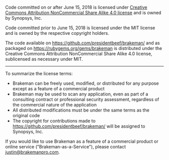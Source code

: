 Code committed on or after June 15, 2018 is licensed under [Creative Commons Attribution NonCommercial Share Alike 4.0 license](https://creativecommons.org/licenses/by-nc-sa/4.0/) and is owned by Synopsys, Inc.

Code committed prior to June 15, 2018 is licensed under the MIT license and is owned by the respective copyright holders.

The code available on https://github.com/presidentbeef/brakeman/ and as packaged on https://rubygems.org/gems/brakeman is distributed under the Creative Commons Attribution NonCommercial Share Alike 4.0 license, sublicensed as necessary under MIT.

---

To summarize the license terms:

* Brakeman can be freely used, modified, or distributed for any purpose except as a feature of a commercial product
* Brakeman may be used to scan any application, even as part of a consulting contract or professional security assessment, regardless of the commercial nature of the application
* All distributed modifications must be under the same terms as the original code
* The copyright for contributions made to https://github.com/presidentbeef/brakeman/ will be assigned to Synopsys, Inc.

If you would like to use Brakeman as a feature of a commercial product or online service ("Brakeman-as-a-Service"), please contact justin@brakemanpro.com.
